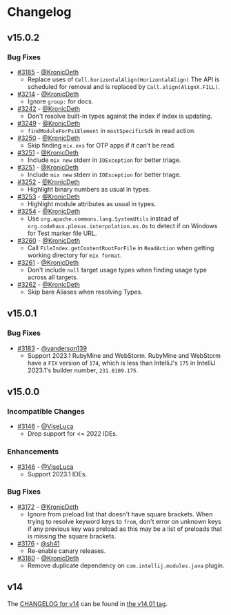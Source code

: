 # Changelog

## v15.0.2

### Bug Fixes
* [#3185](https://github.com/KronicDeth/intellij-elixir/pull/3213) - [@KronicDeth](https://github.com/KronicDeth)
  * Replace uses of `Cell.horizontalAlign(HorizontalAlign)`
    The API is scheduled for removal and is replaced by `Call.align(AlignX.FILL)`.
* [#3214](https://github.com/KronicDeth/intellij-elixir/pull/3214) - [@KronicDeth](https://github.com/KronicDeth)
  * Ignore `group:` for docs.
* [#3242](https://github.com/KronicDeth/intellij-elixir/pull/3242) - [@KronicDeth](https://github.com/KronicDeth)
  * Don't resolve built-in types against the index if index is updating.
* [#3249](https://github.com/KronicDeth/intellij-elixir/pull/3249) - [@KronicDeth](https://github.com/KronicDeth)
  * `findModuleForPsiElement` in `mostSpecificSdk` in read action.
* [#3250](https://github.com/KronicDeth/intellij-elixir/pull/3250) - [@KronicDeth](https://github.com/KronicDeth)
  * Skip finding `mix.exs` for OTP apps if it can't be read.
* [#3251](https://github.com/KronicDeth/intellij-elixir/pull/3251) - [@KronicDeth](https://github.com/KronicDeth)
  * Include `mix new` stderr in `IOException` for better triage.
* [#3251](https://github.com/KronicDeth/intellij-elixir/pull/3251) - [@KronicDeth](https://github.com/KronicDeth)
  * Include `mix new` stderr in `IOException` for better triage.
* [#3252](https://github.com/KronicDeth/intellij-elixir/pull/3252) - [@KronicDeth](https://github.com/KronicDeth)
  * Highlight binary numbers as usual in types.
* [#3253](https://github.com/KronicDeth/intellij-elixir/pull/3253) - [@KronicDeth](https://github.com/KronicDeth)
  * Highlight module attributes as usual in types.
* [#3254](https://github.com/KronicDeth/intellij-elixir/pull/3254) - [@KronicDeth](https://github.com/KronicDeth)
  * Use `org.apache.commons.lang.SystemUtils` instead of `org.codehaus.plexus.interpolation.os.Os` to detect if on Windows for Test marker file URL.
* [#3260](https://github.com/KronicDeth/intellij-elixir/pull/3260) - [@KronicDeth](https://github.com/KronicDeth)
  * Call `FileIndex.getContentRootForFile` in `ReadAction` when getting working directory for `mix format`.
* [#3261](https://github.com/KronicDeth/intellij-elixir/pull/3261) - [@KronicDeth](https://github.com/KronicDeth)
  * Don't include `null` target usage types when finding usage type across all targets.
* [#3262](https://github.com/KronicDeth/intellij-elixir/pull/3262) - [@KronicDeth](https://github.com/KronicDeth)
  * Skip bare Aliases when resolving Types.

## v15.0.1

### Bug Fixes
* [#3183](https://github.com/KronicDeth/intellij-elixir/pull/3183) - [@vanderson139](https://github.com/vanderson139)
  * Support 2023.1 RubyMine and WebStorm.
    RubyMine and WebStorm have a `FIX` version of `174`, which is less than IntelliJ's `175` in IntelliJ 2023.1's builder number, `231.8109.175`.

## v15.0.0

### Incompatible Changes
* [#3146](https://github.com/KronicDeth/intellij-elixir/pull/3146) - [@ViseLuca](https://github.com/ViseLuca)
  * Drop support for <= 2022 IDEs.

### Enhancements
* [#3146](https://github.com/KronicDeth/intellij-elixir/pull/3146) - [@ViseLuca](https://github.com/ViseLuca)
  * Support 2023.1 IDEs.

### Bug Fixes
* [#3172](https://github.com/KronicDeth/intellij-elixir/pull/3172) - [@KronicDeth](https://github.com/KronicDeth)
  * Ignore from preload list that doesn't have square brackets.
    When trying to resolve keyword keys to `from`, don't error on unknown keys if any previous key was preload as this may be a list of preloads that is missing the square brackets.
* [#3176](https://github.com/KronicDeth/intellij-elixir/pull/3176) - [@sh41](https://github.com/sh41)
  * Re-enable canary releases.
* [#3180](https://github.com/KronicDeth/intellij-elixir/pull/3180) - [@KronicDeth](https://github.com/KronicDeth)
  * Remove duplicate dependency on `com.intellij.modules.java` plugin.

## v14

The [CHANGELOG for v14](https://github.com/KronicDeth/intellij-elixir/blob/v14.0.1/CHANGELOG.md) can be found in [the v14.01 tag](https://github.com/KronicDeth/intellij-elixir/tree/v14.0.1).
